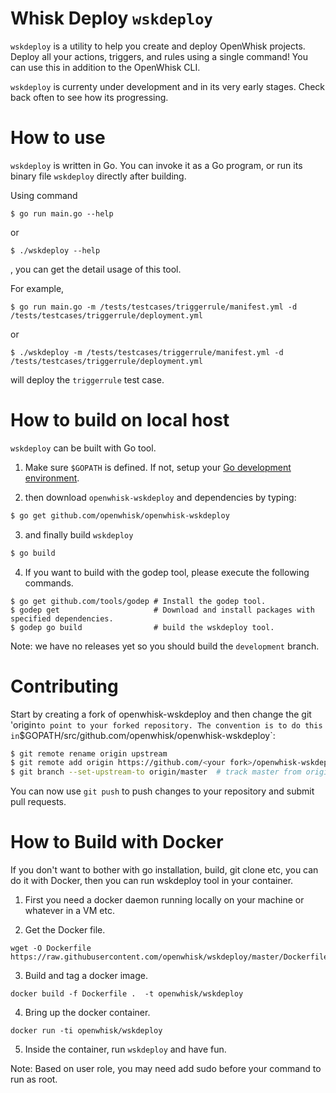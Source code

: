 # Whisk Deploy `wskdeploy`

`wskdeploy` is a utility to help you create and deploy OpenWhisk projects. Deploy all your actions, triggers, and rules using a single command! You can use this in addition to the OpenWhisk CLI.

`wskdeploy` is currenty under development and in its very early stages.  Check back often to see how its progressing.

# How to use
`wskdeploy` is written in Go. You can invoke it as a Go program, or run its binary file `wskdeploy` directly after building.

Using command
```
$ go run main.go --help
```
or
```
$ ./wskdeploy --help
```
, you can get the detail usage of this tool.


For example,
```
$ go run main.go -m /tests/testcases/triggerrule/manifest.yml -d /tests/testcases/triggerrule/deployment.yml
```
or
```
$ ./wskdeploy -m /tests/testcases/triggerrule/manifest.yml -d /tests/testcases/triggerrule/deployment.yml
```
will deploy the `triggerrule` test case.

# How to build on local host
`wskdeploy` can be built with Go tool.

1. Make sure `$GOPATH` is defined. If not, setup your [Go development environment](https://golang.org/doc/code.html).

2. then download `openwhisk-wskdeploy` and dependencies by typing:

```sh
$ go get github.com/openwhisk/openwhisk-wskdeploy
```

3. and finally build `wskdeploy`

```sh
$ go build
```

4. If you want to build with the godep tool, please execute the following commands.

```
$ go get github.com/tools/godep # Install the godep tool.
$ godep get                     # Download and install packages with specified dependencies.
$ godep go build                # build the wskdeploy tool.
```

Note: we have no releases yet so you should build the `development` branch.

# Contributing

Start by creating a fork of openwhisk-wskdeploy and then change the git 'origin` to point to
your forked repository. The convention is to do this in `$GOPATH/src/github.com/openwhisk/openwhisk-wskdeploy`:

```sh
$ git remote rename origin upstream
$ git remote add origin https://github.com/<your fork>/openwhisk-wskdeploy
$ git branch --set-upstream-to origin/master  # track master from origin now
```

You can now use `git push` to push changes to your repository and submit pull requests.

# How to Build with Docker
If you don't want to bother with go installation, build, git clone etc, you can do it with Docker, then
you can run wskdeploy tool in your container.

1. First you need a docker daemon running locally on your machine or whatever in a VM etc.

2. Get the Docker file.
 ```
 wget -O Dockerfile https://raw.githubusercontent.com/openwhisk/wskdeploy/master/Dockerfile
 ```

3. Build and tag a docker image.
```
docker build -f Dockerfile .  -t openwhisk/wskdeploy
```

4. Bring up the docker container.
```
docker run -ti openwhisk/wskdeploy
```
5. Inside the container, run `wskdeploy` and have fun.

Note: Based on user role, you may need add sudo before your command to run as root.
